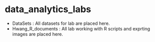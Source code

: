 # data_analytics_labs

- DataSets : All datasets for lab are placed here.
- Hwang_R_documents : All lab working with R scripts and exprting images are placed here.
